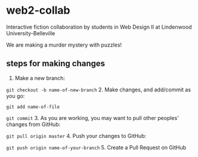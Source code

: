 # web2-collab
Interactive fiction collaboration by students in Web Design II at Lindenwood University-Belleville

We are making a murder mystery with puzzles!


## steps for making changes
1. Make a new branch:

  `git checkout -b name-of-new-branch`
2. Make changes, and add/commit as you go:

  `git add name-of-file`

  `git commit`
3. As you are working, you may want to pull other peoples' changes from GitHub:

  `git pull origin master`
4. Push your changes to GitHub:

  `git push origin name-of-your-branch`
5. Create a Pull Request on GitHub
